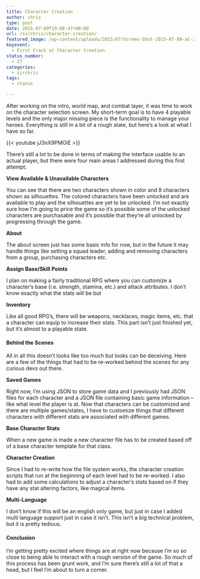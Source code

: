```yaml
---
title: Character Creation
author: chris
type: post
date: 2015-07-09T19:08:47+00:00
url: /sirchris/character-creation/
featured_image: /wp-content/uploads/2015/07/Screen-Shot-2015-07-09-at-2.43.39-PM.png
keyevent:
  - First Crack at Character Creation
status_number:
  - 27
categories:
  - sirchris
tags:
  - status

---
```

After working on the intro, world map, and combat layer, it was time to work on the character selection screen. My short-term goal is to have 4 playable levels and the only major missing piece is the functionality to manage your heroes. Everything is still in a bit of a rough state, but here’s a look at what I have so far.
<!--more-->

<div class="inlineimg">
  {{< youtube jJ3nX9PMOiE >}}
</div>

There&#8217;s still a lot to be done in terms of making the interface usable to an actual player, but there were four main areas I addressed during this first attempt:

**View Available & Unavailable Characters**

You can see that there are two characters shown in color and 8 characters shown as silhouettes. The colored characters have been unlocked and are available to play and the silhouettes are yet to be unlocked. I’m not exactly sure how I’m going to price the game so it’s possible some of the unlocked characters are purchasable and it’s possible that they’re all unlocked by progressing through the game.

**About**
  
The about screen just has some basic info for now, but in the future it may handle things like setting a squad leader, adding and removing characters from a group, purchasing characters etc.

**Assign Base/Skill Points**
  
I plan on making a fairly traditional RPG where you can customize a character’s base (i.e. strength, stamina, etc.) and attack attributes. I don’t know exactly what the stats will be but

**Inventory**
  
Like all good RPG’s, there will be weapons, necklaces, magic items, etc. that a character can equip to increase their stats. This part isn’t just finished yet, but it’s almost to a playable state.

#### Behind the Scenes

All in all this doesn’t looks like too much but looks can be deceiving. Here are a few of the things that had to be re-worked behind the scenes for any curious devs out there.

**Saved Games**
  
Right now, I’m using JSON to store game data and I previously had JSON files for each character and a JSON file containing basic game information &#8211; like what level the player is at. Now that characters can be customized and there are multiple games/states, I have to customize things that different characters with different stats are associated with different games.

**Base Character Stats**
  
When a new game is made a new character file has to be created based off of a base character template for that class.

**Character Creation**
  
Since I had to re-write how the file system works, the character creation scripts that run at the beginning of each level had to be re-worked. I also had to add some calculations to adjust a character’s stats based on if they have any stat altering factors, like magical items.

**Multi-Language**
  
I don’t know if this will be an english only game, but just in case I added multi language support just in case it isn’t. This isn’t a big technical problem, but it is pretty tedious.

#### Conclusion

I’m getting pretty excited where things are at right now because I’m so so close to being able to interact with a rough version of the game. So much of this process has been grunt work, and I’m sure there’s still a lot of that a head, but I feel I’m about to turn a corner.
